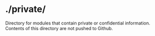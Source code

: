 # ./private/

Directory for modules that contain private or confidential information.
Contents of this directory are not pushed to Github.
